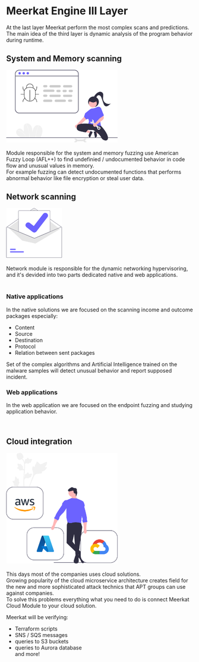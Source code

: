 # Meerkat Engine III Layer
At the last layer Meerkat perform the most complex 
scans and predictions.   
The main idea of the third layer is 
dynamic analysis of the program behavior during runtime.  


## System and Memory scanning
<img src="system.svg" width=300><br><br>
Module responsible for the system and memory fuzzing use American Fuzzy Loop (AFL++) to find undefinied / undocumented behavior in code flow and unusual values in memory.  
For example fuzzing can detect undocumented  functions that performs abnormal behavior like file encryption or steal user data. 


## Network scanning
<img src="mail.svg" width=150><br><br>
Network module is responsible for the dynamic networking hypervisoring, and it's devided into two parts dedicated native and web applications.  
<br>  

### Native applications  
In the native solutions we are focused on the scanning income and outcome packages especially:
- Content
- Source
- Destination
- Protocol
- Relation between sent packages   

Set of the complex algorithms and Artificial Intelligence trained on the malware samples will detect unusual behavior and report supposed incident.

### Web applications
In the web application we are focused on the endpoint fuzzing and studying application behavior.  

<br>

## Cloud integration   
  
<img src="cloud.svg" width=300><br>  
This days most of the companies uses cloud solutions.  
Growing popularity of the cloud microservice architecture creates field for the new and more sophisticated attack technics that APT groups can use against companies.  
To solve this problems everything what you need to do is connect Meerkat Cloud Module to your cloud solution.    

Meerkat will be verifying: 
- Terraform scripts  
- SNS / SQS messages
- queries to S3 buckets   
- queries to Aurora database   
and more!

